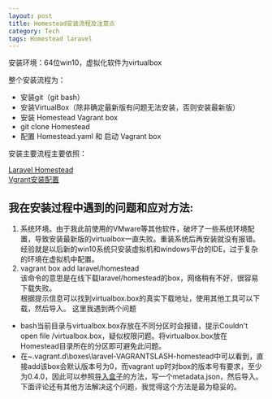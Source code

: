 ```yaml
--- 
layout: post 
title: Homestead安装流程及注意点
category: Tech  
tags: Homestead laravel
---
```


安装环境：64位win10，虚拟化软件为virtualbox

整个安装流程为：

- 安装git（git bash）
- 安装VirtualBox（除非确定最新版有问题无法安装，否则安装最新版）
- 安装 Homestead Vagrant box
- git clone Homestead
- 配置 Homestead.yaml 和 启动 Vagrant box  


安装主要流程主要依照：  

[Laravel Homestead](http://laravel-china.org/docs/5.1/homestead)  
[Vgrant安装配置](https://github.com/astaxie/Go-in-Action/blob/master/ebook/zh/01.2.md)  


我在安装过程中遇到的问题和应对方法:
-
1. 系统环境。由于我此前使用的VMware等其他软件，破坏了一些系统环境配置，导致安装最新版的virtualbox一直失败。重装系统后再安装就没有报错。经验就是以后新的win10系统只安装虚拟机和windows平台的IDE，过于复杂的环境在虚拟机中配置。
2. vagrant box add laravel/homestead  
该命令的意思是在线下载laravel/homestead的box，网络稍有不好，很容易下载失败。  
根据提示信息可以找到virtualbox.box的真实下载地址，使用其他工具可以下载，然后导入。
这里我遇到两个问题
 - bash当前目录与virtualbox.box存放在不同分区时会报错，提示Couldn't open file /virtualbox.box，疑似权限问题。将virtualbox.box放在Homestead目录所在的分区即可避免此问题。
 - 在~\.vagrant.d\boxes\laravel-VAGRANTSLASH-homestead中可以看到，直接add该box会默认版本号为0，而vagrant up时对box的版本号有要求，至少为0.4.0，因此可以参照[导入盒子](https://phphub.org/topics/2090)的方法，写一个metadata.json，然后导入。下面评论还有其他方法解决这个问题，我觉得这个方法是最为稳妥的。

